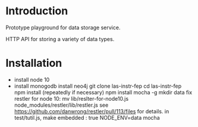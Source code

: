 Introduction
============
Prototype playground for data storage service.

HTTP API for storing a variety of data types.

Installation
============

* install node 10
* install monogodb
 install neo4j
 git clone las-instr-fep
 cd las-instr-fep
 npm install (repeatedly if necessary)
 npm install mocha -g
 mkdir data
 fix restler for node 10:
  mv lib/reslter-for-node10.js node_modules/restler/lib/restler.js
   see https://github.com/danwrong/restler/pull/113/files for details.
 in test/tutil.js, make embedded : true
 NODE_ENV=data mocha

